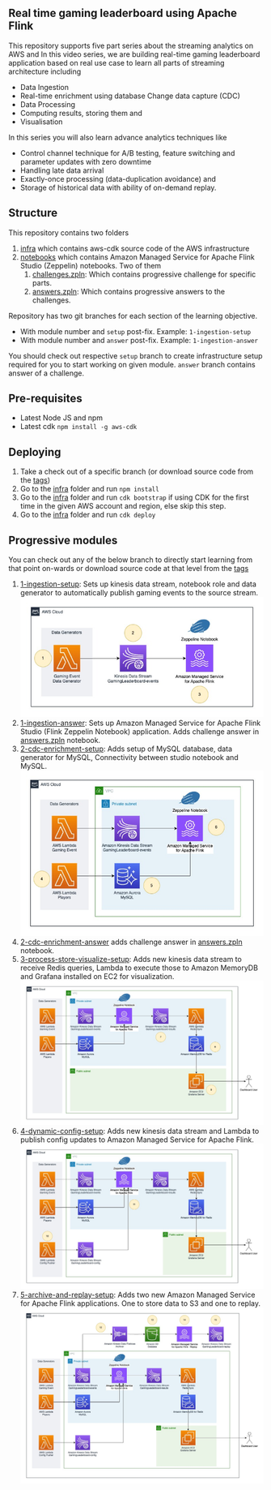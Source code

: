 ## Real time gaming leaderboard using Apache Flink

This repository supports five part series about the streaming analytics on AWS and In this video series, we are building
real-time gaming leaderboard application based on real use case to learn all parts of streaming architecture including

* Data Ingestion
* Real-time enrichment using database Change data capture (CDC)
* Data Processing
* Computing results, storing them and
* Visualisation

In this series you will also learn advance analytics techniques like

* Control channel technique for A/B testing, feature switching and parameter updates with zero downtime
* Handling late data arrival
* Exactly-once processing (data-duplication avoidance) and
* Storage of historical data with ability of on-demand replay.

## Structure

This repository contains two folders

1. [infra](infra) which contains aws-cdk source code of the AWS infrastructure
2. [notebooks](notebooks) which contains Amazon Managed Service for Apache Flink Studio (Zeppelin) notebooks. Two of
   them
    1. [challenges.zpln](notebooks/challenges.zpln): Which contains progressive challenge for specific parts.
    2. [answers.zpln](notebooks/answers.zpln): Which contains progressive answers to the challenges.

Repository has two git branches for each section of the learning objective.

- With module number and `setup` post-fix. Example: `1-ingestion-setup`
- With module number and `answer` post-fix. Example: `1-ingestion-answer`

You should check out respective `setup` branch to create infrastructure setup required for you to start working on given
module. `answer` branch contains answer of a challenge.

## Pre-requisites

- Latest Node JS and npm
- Latest cdk `npm install -g aws-cdk`

## Deploying

1. Take a check out of a specific branch (or download source code from
   the [tags](https://github.com/build-on-aws/real-time-gaming-leaderboard-apache-flink/tags))
2. Go to the [infra](infra) folder and run `npm install`
3. Go to the [infra](infra) folder and run `cdk bootstrap` if using CDK for the first time in the given AWS account and
   region, else skip this step.
4. Go to the [infra](infra) folder and run `cdk deploy`

## Progressive modules

You can check out any of the below branch to directly start learning from that point on-wards or download source code at
that level from the [tags](https://github.com/build-on-aws/real-time-gaming-leaderboard-apache-flink/tags)

1. [1-ingestion-setup](https://github.com/build-on-aws/real-time-gaming-leaderboard-apache-flink/tree/1-ingestion-setup):
   Sets up kinesis data stream, notebook role and data generator to automatically publish gaming
   events to the source stream.
   ![](./img/Architecture-1-ingestion.jpg)
2. [1-ingestion-answer](https://github.com/build-on-aws/real-time-gaming-leaderboard-apache-flink/tree/1-ingestion-answer):
   Sets up Amazon Managed Service for Apache Flink Studio (Flink Zeppelin Notebook) application. Adds challenge answer
   in [answers.zpln](notebooks/answers.zpln) notebook.
3. [2-cdc-enrichment-setup](https://github.com/build-on-aws/real-time-gaming-leaderboard-apache-flink/tree/2-cdc-enrichment-setup):
   Adds setup of MySQL database, data generator for MySQL, Connectivity between studio notebook and
   MySQL.
   ![](./img/Architecture-2-enrichment-mysql-cdc.jpg)
4. [2-cdc-enrichment-answer](https://github.com/build-on-aws/real-time-gaming-leaderboard-apache-flink/tree/2-cdc-enrichment-answer)
   adds challenge answer in [answers.zpln](notebooks/answers.zpln) notebook.
5. [3-process-store-visualize-setup](https://github.com/build-on-aws/real-time-gaming-leaderboard-apache-flink/tree/3-process-store-visualize-setup):
   Adds new kinesis data stream to receive Redis queries, Lambda to execute those to Amazon MemoryDB and Grafana
   installed on EC2 for visualization.
   ![](img/Architecture-3-processing-storage-redis-grafana.jpg)
6. [4-dynamic-config-setup](https://github.com/build-on-aws/real-time-gaming-leaderboard-apache-flink/tree/4-dynamic-config-setup):
   Adds new kinesis data stream and Lambda to publish config updates to Amazon Managed Service for Apache
   Flink.
   ![](img/Architecture-4-dynamic-config.jpg)
7. [5-archive-and-replay-setup](https://github.com/build-on-aws/real-time-gaming-leaderboard-apache-flink/tree/5-archive-and-replay-setup):
   Adds two new Amazon Managed Service for Apache Flink applications. One to store data to S3 and one to
   replay.
   ![](img/Architecture-5-late-arrival-exactly-once-history-replay.jpg)